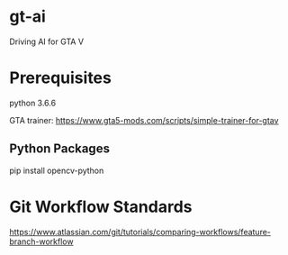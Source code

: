 # gt-ai

Driving AI for GTA V

# Prerequisites 
python 3.6.6

GTA trainer: https://www.gta5-mods.com/scripts/simple-trainer-for-gtav 

## Python Packages
pip install opencv-python

# Git Workflow Standards


https://www.atlassian.com/git/tutorials/comparing-workflows/feature-branch-workflow

